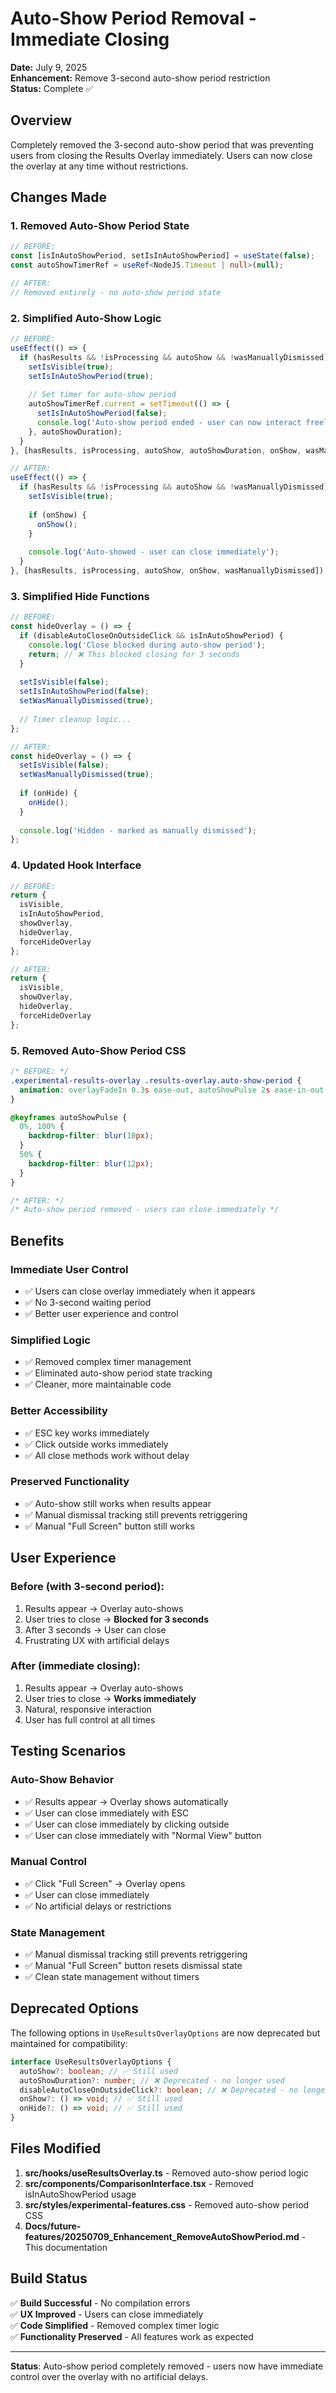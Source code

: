 # Auto-Show Period Removal - Immediate Closing

**Date:** July 9, 2025  
**Enhancement:** Remove 3-second auto-show period restriction  
**Status:** Complete ✅

## Overview

Completely removed the 3-second auto-show period that was preventing users from closing the Results Overlay immediately. Users can now close the overlay at any time without restrictions.

## Changes Made

### **1. Removed Auto-Show Period State**
```typescript
// BEFORE:
const [isInAutoShowPeriod, setIsInAutoShowPeriod] = useState(false);
const autoShowTimerRef = useRef<NodeJS.Timeout | null>(null);

// AFTER:
// Removed entirely - no auto-show period state
```

### **2. Simplified Auto-Show Logic**
```typescript
// BEFORE:
useEffect(() => {
  if (hasResults && !isProcessing && autoShow && !wasManuallyDismissed) {
    setIsVisible(true);
    setIsInAutoShowPeriod(true);
    
    // Set timer for auto-show period
    autoShowTimerRef.current = setTimeout(() => {
      setIsInAutoShowPeriod(false);
      console.log('Auto-show period ended - user can now interact freely');
    }, autoShowDuration);
  }
}, [hasResults, isProcessing, autoShow, autoShowDuration, onShow, wasManuallyDismissed]);

// AFTER:
useEffect(() => {
  if (hasResults && !isProcessing && autoShow && !wasManuallyDismissed) {
    setIsVisible(true);
    
    if (onShow) {
      onShow();
    }
    
    console.log('Auto-showed - user can close immediately');
  }
}, [hasResults, isProcessing, autoShow, onShow, wasManuallyDismissed]);
```

### **3. Simplified Hide Functions**
```typescript
// BEFORE:
const hideOverlay = () => {
  if (disableAutoCloseOnOutsideClick && isInAutoShowPeriod) {
    console.log('Close blocked during auto-show period');
    return; // ❌ This blocked closing for 3 seconds
  }
  
  setIsVisible(false);
  setIsInAutoShowPeriod(false);
  setWasManuallyDismissed(true);
  
  // Timer cleanup logic...
};

// AFTER:
const hideOverlay = () => {
  setIsVisible(false);
  setWasManuallyDismissed(true);
  
  if (onHide) {
    onHide();
  }
  
  console.log('Hidden - marked as manually dismissed');
};
```

### **4. Updated Hook Interface**
```typescript
// BEFORE:
return {
  isVisible,
  isInAutoShowPeriod,
  showOverlay,
  hideOverlay,
  forceHideOverlay
};

// AFTER:
return {
  isVisible,
  showOverlay,
  hideOverlay,
  forceHideOverlay
};
```

### **5. Removed Auto-Show Period CSS**
```css
/* BEFORE: */
.experimental-results-overlay .results-overlay.auto-show-period {
  animation: overlayFadeIn 0.3s ease-out, autoShowPulse 2s ease-in-out infinite;
}

@keyframes autoShowPulse {
  0%, 100% {
    backdrop-filter: blur(10px);
  }
  50% {
    backdrop-filter: blur(12px);
  }
}

/* AFTER: */
/* Auto-show period removed - users can close immediately */
```

## Benefits

### **Immediate User Control**
- ✅ Users can close overlay immediately when it appears
- ✅ No 3-second waiting period
- ✅ Better user experience and control

### **Simplified Logic**
- ✅ Removed complex timer management
- ✅ Eliminated auto-show period state tracking
- ✅ Cleaner, more maintainable code

### **Better Accessibility**
- ✅ ESC key works immediately
- ✅ Click outside works immediately
- ✅ All close methods work without delay

### **Preserved Functionality**
- ✅ Auto-show still works when results appear
- ✅ Manual dismissal tracking still prevents retriggering
- ✅ Manual "Full Screen" button still works

## User Experience

### **Before (with 3-second period):**
1. Results appear → Overlay auto-shows
2. User tries to close → **Blocked for 3 seconds**
3. After 3 seconds → User can close
4. Frustrating UX with artificial delays

### **After (immediate closing):**
1. Results appear → Overlay auto-shows
2. User tries to close → **Works immediately**
3. Natural, responsive interaction
4. User has full control at all times

## Testing Scenarios

### **Auto-Show Behavior**
- ✅ Results appear → Overlay shows automatically
- ✅ User can close immediately with ESC
- ✅ User can close immediately by clicking outside
- ✅ User can close immediately with "Normal View" button

### **Manual Control**
- ✅ Click "Full Screen" → Overlay opens
- ✅ User can close immediately
- ✅ No artificial delays or restrictions

### **State Management**
- ✅ Manual dismissal tracking still prevents retriggering
- ✅ Manual "Full Screen" button resets dismissal state
- ✅ Clean state management without timers

## Deprecated Options

The following options in `UseResultsOverlayOptions` are now deprecated but maintained for compatibility:

```typescript
interface UseResultsOverlayOptions {
  autoShow?: boolean; // ✅ Still used
  autoShowDuration?: number; // ❌ Deprecated - no longer used
  disableAutoCloseOnOutsideClick?: boolean; // ❌ Deprecated - no longer used
  onShow?: () => void; // ✅ Still used
  onHide?: () => void; // ✅ Still used
}
```

## Files Modified

1. **src/hooks/useResultsOverlay.ts** - Removed auto-show period logic
2. **src/components/ComparisonInterface.tsx** - Removed isInAutoShowPeriod usage
3. **src/styles/experimental-features.css** - Removed auto-show period CSS
4. **Docs/future-features/20250709_Enhancement_RemoveAutoShowPeriod.md** - This documentation

## Build Status

✅ **Build Successful** - No compilation errors  
✅ **UX Improved** - Users can close immediately  
✅ **Code Simplified** - Removed complex timer logic  
✅ **Functionality Preserved** - All features work as expected  

---

**Status**: Auto-show period completely removed - users now have immediate control over the overlay with no artificial delays.
